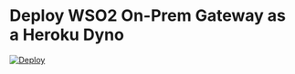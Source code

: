 # Deploy WSO2 On-Prem Gateway as a Heroku Dyno

[![Deploy](https://www.herokucdn.com/deploy/button.svg)](https://heroku.com/deploy?template=https://github.com/NipunaPrashan/heroku.git/tree/master)
